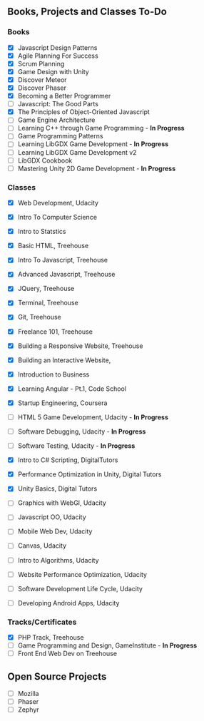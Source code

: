 ## Books, Projects and Classes To-Do

### Books
- [x] Javascript Design Patterns
- [x] Agile Planning For Success
- [x] Scrum Planning
- [x] Game Design with Unity
- [x] Discover Meteor
- [x] Discover Phaser
- [x] Becoming a Better Programmer 
- [ ] Javascript: The Good Parts
- [x] The Principles of Object-Oriented Javascript
- [ ] Game Engine Architecture
- [ ] Learning C++ through Game Programming - **In Progress**
- [ ] Game Programming Patterns
- [ ] Learning LibGDX Game Development - **In Progress**
- [ ] Learning LibGDX Game Development v2
- [ ] LibGDX Cookbook
- [ ] Mastering Unity 2D Game Development - **In Progress**

 ### Classes
- [x] Web Development, Udacity
- [x] Intro To Computer Science
- [x] Intro to Statstics
- [x] Basic HTML, Treehouse
- [x] Intro To Javascript, Treehouse
- [x] Advanced Javascript, Treehouse
- [x] JQuery, Treehouse
- [x] Terminal, Treehouse
- [x] Git, Treehouse
- [x] Freelance 101, Treehouse
- [x] Building a Responsive Website, Treehouse
- [x] Building an Interactive Website,
- [x] Introduction to Business
- [x] Learning Angular - Pt.1, Code School
- [x] Startup Engineering, Coursera
- [ ] HTML 5 Game Development, Udacity - **In Progress**
- [ ] Software Debugging, Udacity - **In Progress**
- [ ] Software Testing, Udacity - **In Progress**
- [x] Intro to C# Scripting, DigitalTutors
- [x] Performance Optimization in Unity, Digital Tutors
- [x] Unity Basics, Digital Tutors
- [ ] Graphics with WebGl, Udacity
- [ ] Javascript OO, Udacity
- [ ] Mobile Web Dev, Udacity
- [ ] Canvas, Udacity
- [ ] Intro to Algorithms, Udacity
- [ ] Website Performance Optimization, Udacity
- [ ] Software Development Life Cycle, Udacity
- [ ] Developing Android Apps, Udacity


### Tracks/Certificates
- [x] PHP Track, Treehouse
- [ ] Game Programming and Design, GameInstitute - **In Progress**
- [ ] Front End Web Dev on Treehouse

## Open Source Projects
- [ ] Mozilla
- [ ] Phaser
- [ ] Zephyr
